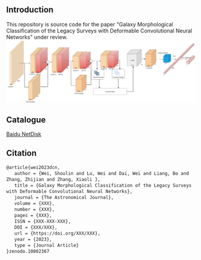 ## Introduction

This repository is source code for the paper "Galaxy Morphological Classification of the Legacy Surveys with Deformable Convolutional Neural Networks" under review.
![architecture](./images/architecture.png)
## Catalogue
[Baidu NetDisk](https://pan.baidu.com/s/13OycRXh9tLClmPG8L4bSqg?pwd=fp3q)

## Citation
```
@article{wei2023dcn,
   author = {Wei, Shoulin and Lu, Wei and Dai, Wei and Liang, Bo and Zhang, Zhijian and Zhang, Xiaoli },
   title = {Galaxy Morphological Classification of the Legacy Surveys with Deformable Convolutional Neural Networks},
   journal = {The Astronomical Journal},
   volume = {XXX},
   number = {XXX},
   pages = {XXX},
   ISSN = {XXX-XXX-XXX},
   DOI = {XXX/XXX},
   url = {https://doi.org/XXX/XXX},
   year = {2023},
   type = {Journal Article}
}zenodo.10002367

```